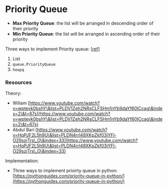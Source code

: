 # Priority Queue

* **Max Priority Queue**: the list will be arranged in descending order of their priority
* **Min Priority Queue**: the list will be arranged in ascending order of their priority

Three ways to implement Priority queue: \[[ref](https://pythonguides.com/priority-queue-in-python/)]

1. List
2. `queue.PriorityQueue`
3. `heapq`

### Resources

Theory:

* Wiliam [https://www.youtube.com/watch?v=wptevk0bshY\&list=PLDV1Zeh2NRsCLFSHm1nYb9daYf60lCcag\&index=2\&t=67s](https://www.youtube.com/watch?v=wptevk0bshY\&list=PLDV1Zeh2NRsCLFSHm1nYb9daYf60lCcag\&index=2\&t=67s)
* Abdul Bari [https://www.youtube.com/watch?v=HqPJF2L5h9U\&list=PLDN4rrl48XKpZkf03iYFl-O29szjTrs\_O\&index=33](https://www.youtube.com/watch?v=HqPJF2L5h9U\&list=PLDN4rrl48XKpZkf03iYFl-O29szjTrs\_O\&index=33)

Implementation:

* Three ways to implement prioirty queue in python: [https://pythonguides.com/priority-queue-in-python/](https://pythonguides.com/priority-queue-in-python/)

